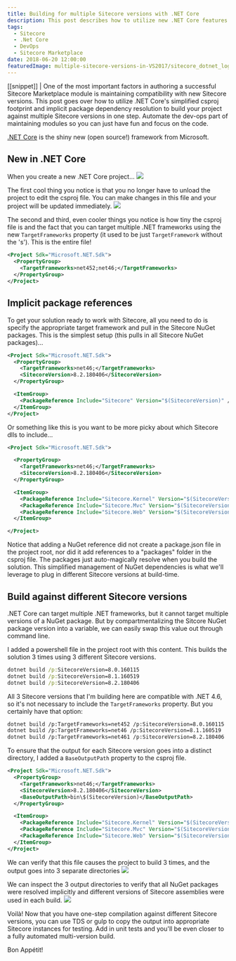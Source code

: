 ```yaml
---
title: Building for multiple Sitecore versions with .NET Core
description: This post describes how to utilize new .NET Core features to build a Sitecore project for multiple Sitecore versions in one step. 
tags:
  - Sitecore
  - .Net Core
  - DevOps
  - Sitecore Marketplace
date: 2018-06-20 12:00:00
featuredImage: multiple-sitecore-versions-in-VS2017/sitecore_dotnet_logos.png
---
```


[[snippet]]
| One of the most important factors in authoring a successful Sitecore Marketplace module is maintaining compatibility with new Sitecore versions. This post goes over how to utilize .NET Core's simplified csproj footprint and implicit package dependency resolution to build your project against multiple Sitecore versions in one step. Automate the dev-ops part of maintaining modules so you can just have fun and focus on the code.

[.NET Core](https://github.com/dotnet/core) is the shiny new (open source!) framework from Microsoft. 

## New in .NET Core
When you create a new .NET Core project...
![](/images/multiple-sitecore-versions-in-VS2017/new_project_dialog.png)

The first cool thing you notice is that you no longer have to unload the project to edit the csproj file. You can make changes in this file and your project will be updated immediately.
![](/images/multiple-sitecore-versions-in-VS2017/edit_csproj.png)

The second and third, even cooler things you notice is how tiny the csproj file is and the fact that you can target multiple .NET frameworks using the new `TargetFrameworks` property (it used to be just `TargetFramework` without the 's'). This is the entire file!
```xml
<Project Sdk="Microsoft.NET.Sdk">
  <PropertyGroup>
    <TargetFrameworks>net452;net46;</TargetFrameworks>
  </PropertyGroup>
</Project>
```

## Implicit package references
To get your solution ready to work with Sitecore, all you need to do is specify the appropriate target framework and pull in the Sitecore NuGet packages. This is the simplest setup (this pulls in all Sitecore NuGet packages)...
```xml
<Project Sdk="Microsoft.NET.Sdk">
  <PropertyGroup>
    <TargetFrameworks>net46;</TargetFrameworks>
    <SitecoreVersion>8.2.180406</SitecoreVersion>
  </PropertyGroup>

  <ItemGroup>
    <PackageReference Include="Sitecore" Version="$(SitecoreVersion)" />
  </ItemGroup>
</Project>
```

Or something like this is you want to be more picky about which Sitecore dlls to include...
```xml
<Project Sdk="Microsoft.NET.Sdk">

  <PropertyGroup>
    <TargetFrameworks>net46;</TargetFrameworks>
    <SitecoreVersion>8.2.180406</SitecoreVersion>
  </PropertyGroup>

  <ItemGroup>
    <PackageReference Include="Sitecore.Kernel" Version="$(SitecoreVersion)" />
    <PackageReference Include="Sitecore.Mvc" Version="$(SitecoreVersion)" />
    <PackageReference Include="Sitecore.Web" Version="$(SitecoreVersion)" />
  </ItemGroup>

</Project>
```

Notice that adding a NuGet reference did not create a package.json file in the project root, nor did it add references to a "packages" folder in the csproj file. The packages just auto-magically resolve when you build the solution. This simplified management of NuGet dependencies is what we'll leverage to plug in different Sitecore versions at build-time.

## Build against different Sitecore versions
.NET Core can target multiple .NET frameworks, but it cannot target multiple versions of a NuGet package. But by compartmentalizing the Sitcore NuGet package version into a variable, we can easily swap this value out through command line.

I added a powershell file in the project root with this content. This builds the solution 3 times using 3 different Sitecore versions.
```bat
dotnet build /p:SitecoreVersion=8.0.160115
dotnet build /p:SitecoreVersion=8.1.160519
dotnet build /p:SitecoreVersion=8.2.180406
```

All 3 Sitecore versions that I'm building here are compatible with .NET 4.6, so it's not necessary to include the `TargetFrameworks` property. But you certainly have that option:
```xml
dotnet build /p:TargetFrameworks=net452 /p:SitecoreVersion=8.0.160115
dotnet build /p:TargetFrameworks=net46 /p:SitecoreVersion=8.1.160519
dotnet build /p:TargetFrameworks=net461 /p:SitecoreVersion=8.2.180406
```

To ensure that the output for each Sitecore version goes into a distinct directory, I added a `BaseOutputPath` property to the csproj file.
```xml
<Project Sdk="Microsoft.NET.Sdk">
  <PropertyGroup>
    <TargetFrameworks>net46;</TargetFrameworks>
    <SitecoreVersion>8.2.180406</SitecoreVersion>
    <BaseOutputPath>bin\$(SitecoreVersion)</BaseOutputPath>
  </PropertyGroup>

  <ItemGroup>
    <PackageReference Include="Sitecore.Kernel" Version="$(SitecoreVersion)" />
    <PackageReference Include="Sitecore.Mvc" Version="$(SitecoreVersion)" />
    <PackageReference Include="Sitecore.Web" Version="$(SitecoreVersion)" />
  </ItemGroup>
</Project>
```

We can verify that this file causes the project to build 3 times, and the output goes into 3 separate directories
![](/images/multiple-sitecore-versions-in-VS2017/cmd_line_build.png)

We can inspect the 3 output directories to verify that all NuGet packages were resolved implicitly and different versions of Sitecore assemblies were used in each build.
![](/images/multiple-sitecore-versions-in-VS2017/sitecore_kernel_versions.png)

Voilà! Now that you have one-step compilation against different Sitecore versions, you can use TDS or gulp to copy the output into appropriate Sitecore instances for testing. Add in unit tests and you'll be even closer to a fully automated multi-version build.

Bon Appétit!